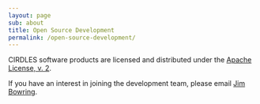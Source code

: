 ```yaml
---
layout: page
sub: about
title: Open Source Development
permalink: /open-source-development/
---
```


CIRDLES software products are licensed and distributed under the [Apache License, v. 2](http://www.apache.org/licenses/LICENSE-2.0.html).

If you have an interest in joining the development team, please email [Jim Bowring](mailto:bowringj@cofc.edu).